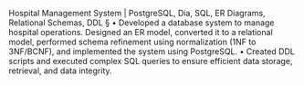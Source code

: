 Hospital Management System | PostgreSQL, Dia, SQL, ER Diagrams, Relational Schemas, DDL §
• Developed a database system to manage hospital operations. Designed an ER model, converted it to a relational
model, performed schema refinement using normalization (1NF to 3NF/BCNF), and implemented the system using
PostgreSQL.
• Created DDL scripts and executed complex SQL queries to ensure efficient data storage, retrieval, and data integrity.
